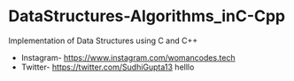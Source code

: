 # DataStructures-Algorithms_inC-Cpp
Implementation of Data Structures using C and C++ 
* Instagram- https://www.instagram.com/womancodes.tech
* Twitter-   https://twitter.com/SudhiGupta13
helllo

